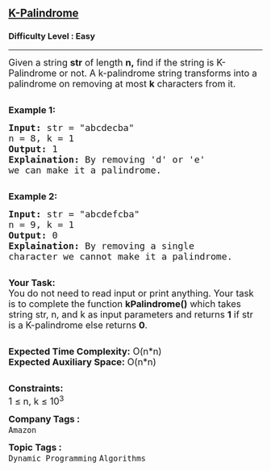 <h2><a href="https://www.geeksforgeeks.org/problems/find-if-string-is-k-palindrome-or-not1923/1">K-Palindrome</a></h2><h3>Difficulty Level : Easy</h3><hr><div class="problems_problem_content__Xm_eO"><p><span style="font-size: 18px;">Given a string <strong>str</strong>&nbsp;of length <strong>n,</strong>&nbsp;find&nbsp;if the string is K-Palindrome or not. A k-palindrome string transforms into a palindrome on removing at most <strong>k</strong> characters from it.</span></p>
<p><br><strong><span style="font-size: 18px;">Example 1:</span></strong></p>
<pre><span style="font-size: 18px;"><strong>Input:</strong> str = "abcdecba"
n = 8, k = 1
<strong>Output:</strong> 1
<strong>Explaination:</strong> By removing 'd' or 'e' 
we can make it a palindrome.</span></pre>
<p><br><strong><span style="font-size: 18px;">Example 2:</span></strong></p>
<pre><span style="font-size: 18px;"><strong>Input:</strong> str = "abcdefcba"
n = 9, k = 1
<strong>Output:</strong> 0
<strong>Explaination:</strong> By removing a single 
character we cannot make it a palindrome.</span></pre>
<p><br><span style="font-size: 18px;"><strong>Your Task:</strong><br>You do not need to read input or print anything. Your task is to complete the function <strong>kPalindrome()</strong> which takes string str, n, and k as input parameters and returns <strong>1</strong> if str is a K-palindrome else returns <strong>0</strong>.</span></p>
<p><br><span style="font-size: 18px;"><strong>Expected Time Complexity:</strong> O(n*n)<br><strong>Expected Auxiliary Space:</strong> O(n*n)</span></p>
<p><br><span style="font-size: 18px;"><strong>Constraints:</strong><br>1 ≤ n, k&nbsp;≤ 10<sup>3</sup></span></p></div><p><span style=font-size:18px><strong>Company Tags : </strong><br><code>Amazon</code>&nbsp;<br><p><span style=font-size:18px><strong>Topic Tags : </strong><br><code>Dynamic Programming</code>&nbsp;<code>Algorithms</code>&nbsp;